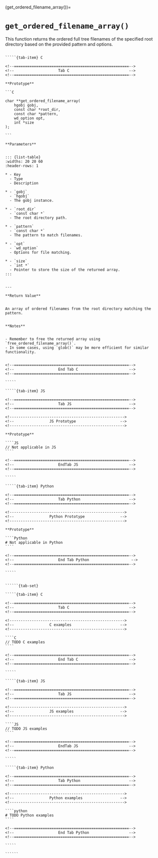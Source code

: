 <!-- ============================================================== -->
(get_ordered_filename_array())=
# `get_ordered_filename_array()`
<!-- ============================================================== -->


This function returns the ordered full tree filenames of the specified root directory based on the provided pattern and options.


<!------------------------------------------------------------>
<!--                    Prototypes                          -->
<!------------------------------------------------------------>

``````{tab-set}

`````{tab-item} C

<!--====================================================-->
<!--                    Tab C                           -->
<!--====================================================-->

**Prototype**

```C

char **get_ordered_filename_array(
    hgobj gobj,
    const char *root_dir,
    const char *pattern,
    wd_option opt,
    int *size
);

```

**Parameters**


::: {list-table}
:widths: 20 20 60
:header-rows: 1

* - Key
  - Type
  - Description

* - `gobj`
  - `hgobj`
  - The gobj instance.
  
* - `root_dir`
  - `const char *`
  - The root directory path.
  
* - `pattern`
  - `const char *`
  - The pattern to match filenames.
  
* - `opt`
  - `wd_option`
  - Options for file matching.
  
* - `size`
  - `int *`
  - Pointer to store the size of the returned array.
:::


---

**Return Value**


An array of ordered filenames from the root directory matching the pattern.


**Notes**


- Remember to free the returned array using `free_ordered_filename_array()`.
- In some cases, using `glob()` may be more efficient for similar functionality.


<!--====================================================-->
<!--                    End Tab C                       -->
<!--====================================================-->

`````

`````{tab-item} JS

<!--====================================================-->
<!--                    Tab JS                          -->
<!--====================================================-->

<!---------------------------------------------------->
<!--                JS Prototype                    -->
<!---------------------------------------------------->

**Prototype**

````JS
// Not applicable in JS
````

<!--====================================================-->
<!--                    EndTab JS                       -->
<!--====================================================-->

`````

`````{tab-item} Python

<!--====================================================-->
<!--                    Tab Python                      -->
<!--====================================================-->

<!---------------------------------------------------->
<!--                Python Prototype                -->
<!---------------------------------------------------->

**Prototype**

````Python
# Not applicable in Python
````

<!--====================================================-->
<!--                    End Tab Python                   -->
<!--====================================================-->

`````

``````

<!------------------------------------------------------------>
<!--                    Examples                            -->
<!------------------------------------------------------------>

```````{dropdown} Examples

``````{tab-set}

`````{tab-item} C

<!--====================================================-->
<!--                    Tab C                           -->
<!--====================================================-->

<!---------------------------------------------------->
<!--                C examples                      -->
<!---------------------------------------------------->

````C
// TODO C examples
````

<!--====================================================-->
<!--                    End Tab C                       -->
<!--====================================================-->

`````

`````{tab-item} JS

<!--====================================================-->
<!--                    Tab JS                          -->
<!--====================================================-->

<!---------------------------------------------------->
<!--                JS examples                     -->
<!---------------------------------------------------->

````JS
// TODO JS examples
````

<!--====================================================-->
<!--                    EndTab JS                       -->
<!--====================================================-->

`````

`````{tab-item} Python

<!--====================================================-->
<!--                    Tab Python                      -->
<!--====================================================-->

<!---------------------------------------------------->
<!--                Python examples                 -->
<!---------------------------------------------------->

````python
# TODO Python examples
````

<!--====================================================-->
<!--                    End Tab Python                  -->
<!--====================================================-->

`````

``````

```````

